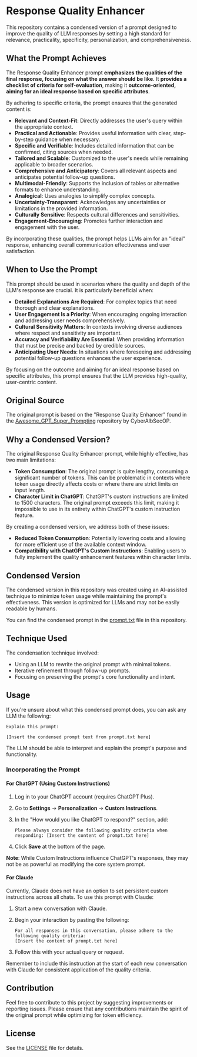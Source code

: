 # Response Quality Enhancer

This repository contains a condensed version of a prompt designed to improve the quality of LLM responses by setting a high standard for relevance, practicality, specificity, personalization, and comprehensiveness.

## What the Prompt Achieves

The Response Quality Enhancer prompt **emphasizes the qualities of the final response, focusing on what the answer should be like**. It **provides a checklist of criteria for self-evaluation**, making it **outcome-oriented, aiming for an ideal response based on specific attributes**.

By adhering to specific criteria, the prompt ensures that the generated content is:

- **Relevant and Context-Fit**: Directly addresses the user's query within the appropriate context.
- **Practical and Actionable**: Provides useful information with clear, step-by-step guidance when necessary.
- **Specific and Verifiable**: Includes detailed information that can be confirmed, citing sources when needed.
- **Tailored and Scalable**: Customized to the user's needs while remaining applicable to broader scenarios.
- **Comprehensive and Anticipatory**: Covers all relevant aspects and anticipates potential follow-up questions.
- **Multimodal-Friendly**: Supports the inclusion of tables or alternative formats to enhance understanding.
- **Analogical**: Uses analogies to simplify complex concepts.
- **Uncertainty-Transparent**: Acknowledges any uncertainties or limitations in the provided information.
- **Culturally Sensitive**: Respects cultural differences and sensitivities.
- **Engagement-Encouraging**: Promotes further interaction and engagement with the user.

By incorporating these qualities, the prompt helps LLMs aim for an "ideal" response, enhancing overall communication effectiveness and user satisfaction.

## When to Use the Prompt

This prompt should be used in scenarios where the quality and depth of the LLM's response are crucial. It is particularly beneficial when:

- **Detailed Explanations Are Required**: For complex topics that need thorough and clear explanations.
- **User Engagement Is a Priority**: When encouraging ongoing interaction and addressing user needs comprehensively.
- **Cultural Sensitivity Matters**: In contexts involving diverse audiences where respect and sensitivity are important.
- **Accuracy and Verifiability Are Essential**: When providing information that must be precise and backed by credible sources.
- **Anticipating User Needs**: In situations where foreseeing and addressing potential follow-up questions enhances the user experience.

By focusing on the outcome and aiming for an ideal response based on specific attributes, this prompt ensures that the LLM provides high-quality, user-centric content.

## Original Source

The original prompt is based on the "Response Quality Enhancer" found in the [Awesome_GPT_Super_Prompting](https://github.com/CyberAlbSecOP/Awesome_GPT_Super_Prompting) repository by CyberAlbSecOP.

## Why a Condensed Version?

The original Response Quality Enhancer prompt, while highly effective, has two main limitations:

- **Token Consumption**: The original prompt is quite lengthy, consuming a significant number of tokens. This can be problematic in contexts where token usage directly affects costs or where there are strict limits on input length.
- **Character Limit in ChatGPT**: ChatGPT's custom instructions are limited to 1500 characters. The original prompt exceeds this limit, making it impossible to use in its entirety within ChatGPT's custom instruction feature.

By creating a condensed version, we address both of these issues:

- **Reduced Token Consumption**: Potentially lowering costs and allowing for more efficient use of the available context window.
- **Compatibility with ChatGPT's Custom Instructions**: Enabling users to fully implement the quality enhancement features within character limits.

## Condensed Version

The condensed version in this repository was created using an AI-assisted technique to minimize token usage while maintaining the prompt's effectiveness. This version is optimized for LLMs and may not be easily readable by humans.

You can find the condensed prompt in the [prompt.txt](prompt.txt) file in this repository.

## Technique Used

The condensation technique involved:

- Using an LLM to rewrite the original prompt with minimal tokens.
- Iterative refinement through follow-up prompts.
- Focusing on preserving the prompt's core functionality and intent.

## Usage

If you're unsure about what this condensed prompt does, you can ask any LLM the following:

```
Explain this prompt:

[Insert the condensed prompt text from prompt.txt here]
```

The LLM should be able to interpret and explain the prompt's purpose and functionality.

### Incorporating the Prompt

#### For ChatGPT (Using Custom Instructions)

1. Log in to your ChatGPT account (requires ChatGPT Plus).
2. Go to **Settings** -> **Personalization** -> **Custom Instructions**.
3. In the "How would you like ChatGPT to respond?" section, add:

   ```
   Please always consider the following quality criteria when responding: [Insert the content of prompt.txt here]
   ```

4. Click **Save** at the bottom of the page.

**Note**: While Custom Instructions influence ChatGPT's responses, they may not be as powerful as modifying the core system prompt.

#### For Claude

Currently, Claude does not have an option to set persistent custom instructions across all chats. To use this prompt with Claude:

1. Start a new conversation with Claude.
2. Begin your interaction by pasting the following:

   ```
   For all responses in this conversation, please adhere to the following quality criteria:
   [Insert the content of prompt.txt here]
   ```

3. Follow this with your actual query or request.

Remember to include this instruction at the start of each new conversation with Claude for consistent application of the quality criteria.

## Contribution

Feel free to contribute to this project by suggesting improvements or reporting issues. Please ensure that any contributions maintain the spirit of the original prompt while optimizing for token efficiency.

## License

See the [LICENSE](LICENSE) file for details.
